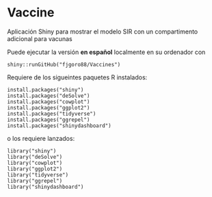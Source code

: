 # Vaccine

Aplicación Shiny para mostrar el modelo SIR con un compartimento adicional para vacunas

Puede ejecutar la versión **en español** localmente en su ordenador con 

```{r}
shiny::runGitHub("fjgoro88/Vaccines")
```

Requiere de los sigueintes paquetes R instalados:

```{r}
install.packages("shiny")
install.packages("deSolve")
install.packages("cowplot")
install.packages("ggplot2")
install.packages("tidyverse")
install.packages("ggrepel")
install.packages("shinydashboard")
```
o los requiere lanzados:

```{r}
library("shiny")
library("deSolve")
library("cowplot")
library("ggplot2")
library("tidyverse")
library("ggrepel")
library("shinydashboard")
```
